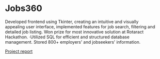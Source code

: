 # Jobs360
Developed frontend using Tkinter, creating an intuitive and visually appealing user interface, implemented features for job search, filtering and detailed job listing. Won prize for most innovative solution at Rotaract Hackathon. ·Utilized SQL for efficient and structured database management. Stored 800+ employers' and jobseekers' information.

[Project report](https://docs.google.com/document/d/1IrnPedDwHi5010fCifLkzwisQ8yNybnQ4ww1JsaVPQ0/edit?usp=sharing)
